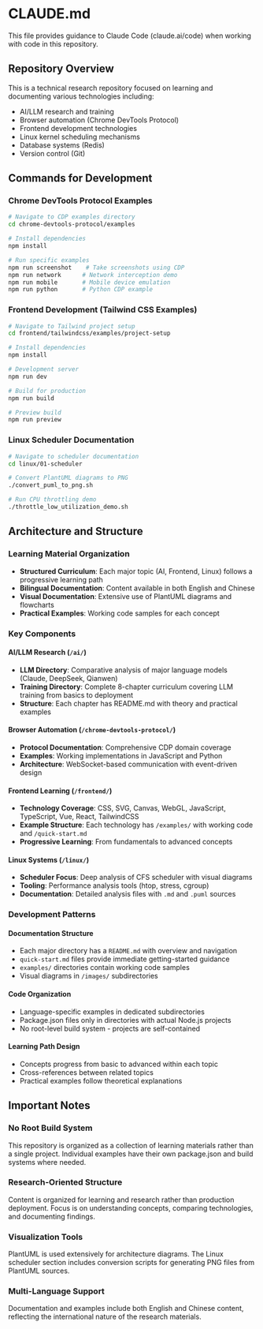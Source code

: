 # CLAUDE.md

This file provides guidance to Claude Code (claude.ai/code) when working with code in this repository.

## Repository Overview

This is a technical research repository focused on learning and documenting various technologies including:
- AI/LLM research and training
- Browser automation (Chrome DevTools Protocol)
- Frontend development technologies
- Linux kernel scheduling mechanisms
- Database systems (Redis)
- Version control (Git)

## Commands for Development

### Chrome DevTools Protocol Examples
```bash
# Navigate to CDP examples directory
cd chrome-devtools-protocol/examples

# Install dependencies
npm install

# Run specific examples
npm run screenshot    # Take screenshots using CDP
npm run network      # Network interception demo
npm run mobile       # Mobile device emulation
npm run python       # Python CDP example
```

### Frontend Development (Tailwind CSS Examples)
```bash
# Navigate to Tailwind project setup
cd frontend/tailwindcss/examples/project-setup

# Install dependencies
npm install

# Development server
npm run dev

# Build for production
npm run build

# Preview build
npm run preview
```

### Linux Scheduler Documentation
```bash
# Navigate to scheduler documentation
cd linux/01-scheduler

# Convert PlantUML diagrams to PNG
./convert_puml_to_png.sh

# Run CPU throttling demo
./throttle_low_utilization_demo.sh
```

## Architecture and Structure

### Learning Material Organization
- **Structured Curriculum**: Each major topic (AI, Frontend, Linux) follows a progressive learning path
- **Bilingual Documentation**: Content available in both English and Chinese
- **Visual Documentation**: Extensive use of PlantUML diagrams and flowcharts
- **Practical Examples**: Working code samples for each concept

### Key Components

#### AI/LLM Research (`/ai/`)
- **LLM Directory**: Comparative analysis of major language models (Claude, DeepSeek, Qianwen)
- **Training Directory**: Complete 8-chapter curriculum covering LLM training from basics to deployment
- **Structure**: Each chapter has README.md with theory and practical examples

#### Browser Automation (`/chrome-devtools-protocol/`)
- **Protocol Documentation**: Comprehensive CDP domain coverage
- **Examples**: Working implementations in JavaScript and Python
- **Architecture**: WebSocket-based communication with event-driven design

#### Frontend Learning (`/frontend/`)
- **Technology Coverage**: CSS, SVG, Canvas, WebGL, JavaScript, TypeScript, Vue, React, TailwindCSS
- **Example Structure**: Each technology has `/examples/` with working code and `/quick-start.md`
- **Progressive Learning**: From fundamentals to advanced concepts

#### Linux Systems (`/linux/`)
- **Scheduler Focus**: Deep analysis of CFS scheduler with visual diagrams
- **Tooling**: Performance analysis tools (htop, stress, cgroup)
- **Documentation**: Detailed analysis files with `.md` and `.puml` sources

### Development Patterns

#### Documentation Structure
- Each major directory has a `README.md` with overview and navigation
- `quick-start.md` files provide immediate getting-started guidance
- `examples/` directories contain working code samples
- Visual diagrams in `/images/` subdirectories

#### Code Organization
- Language-specific examples in dedicated subdirectories
- Package.json files only in directories with actual Node.js projects
- No root-level build system - projects are self-contained

#### Learning Path Design
- Concepts progress from basic to advanced within each topic
- Cross-references between related topics
- Practical examples follow theoretical explanations

## Important Notes

### No Root Build System
This repository is organized as a collection of learning materials rather than a single project. Individual examples have their own package.json and build systems where needed.

### Research-Oriented Structure
Content is organized for learning and research rather than production deployment. Focus is on understanding concepts, comparing technologies, and documenting findings.

### Visualization Tools
PlantUML is used extensively for architecture diagrams. The Linux scheduler section includes conversion scripts for generating PNG files from PlantUML sources.

### Multi-Language Support
Documentation and examples include both English and Chinese content, reflecting the international nature of the research materials.